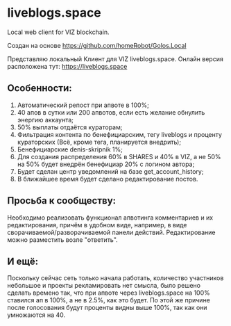 # liveblogs.space
Local web client for VIZ blockchain.

Создан на основе https://github.com/homeRobot/Golos.Local

Представляю локальный Клиент для VIZ liveblogs.space. Онлайн версия расположена тут: https://liveblogs.space

## Особенности:
1. Автоматический репост при апвоте в 100%;
2. 40 апов в сутки или 200 апвотов, если есть желание обнулить энергию аккаунта;
3. 50% выплаты отдаётся кураторам;
4. Фильтрация контента по бенефициарским, тегу liveblogs и проценту кураторских (Всё, кроме тега, планируется внедрить);
5. Бенефициарские denis-skripnik 1%;
6. Для создания распределения 60% в SHARES и 40% в VIZ, а не 50% на 50% будет внедрён бенефициар 20% с логином автора;
7. Будет сделан центр уведомлений на базе get_account_history;
8. В ближайшее время будет сделано редактирование постов.

## Просьба к сообществу:
Необходимо реализовать функционал апвотинга комментариев и их редактирования, причём в удобном виде, например, в виде сворачиваемой/разворачиваемой панели действий. Редактирование можно разместить возле "ответить".

## И ещё:
Поскольку сейчас сеть только начала работать, количество участников небольшое и проекты рекламировать нет смысла, было решено сделать времено так, что при апвоте через liveblogs.space на 100% ставился ап в 100%, а не в 2.5%, как это будет.
По этой же причине после голосования будут проценты видны выше 100%, так как они умножаются на 40.

